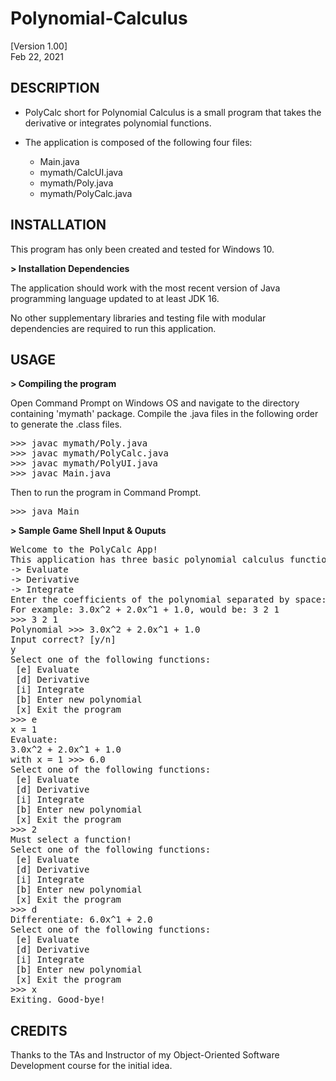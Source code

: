 # Polynomial-Calculus
[Version 1.00] <br/>
Feb 22, 2021 <br/>

## DESCRIPTION

- PolyCalc short for Polynomial Calculus is a small program that takes the
derivative or integrates polynomial functions. 

- The application is composed of the following four files:
  - Main.java
  - mymath/CalcUI.java
  - mymath/Poly.java
  - mymath/PolyCalc.java

## INSTALLATION

This program has only been created and tested for Windows 10.

<b> > Installation Dependencies </b>
  
The application should work with the most recent version of Java programming 
language updated to at least JDK 16. 

No other supplementary libraries and testing file with modular dependencies
are required to run this application.

## USAGE

<b> > Compiling the program </b>

Open Command Prompt on Windows OS and navigate to the directory containing 
'mymath' package. Compile the .java files in the following order to generate 
the .class files.

<pre>
>>> javac mymath/Poly.java
>>> javac mymath/PolyCalc.java
>>> javac mymath/PolyUI.java
>>> javac Main.java
</pre>

Then to run the program in Command Prompt.

<pre>
>>> java Main
</pre>

<b> > Sample Game Shell Input & Ouputs </b>

<pre>
Welcome to the PolyCalc App!
This application has three basic polynomial calculus functions:
-> Evaluate
-> Derivative
-> Integrate
Enter the coefficients of the polynomial separated by space: 
For example: 3.0x^2 + 2.0x^1 + 1.0, would be: 3 2 1
>>> 3 2 1
Polynomial >>> 3.0x^2 + 2.0x^1 + 1.0
Input correct? [y/n]
y
Select one of the following functions:
 [e] Evaluate
 [d] Derivative
 [i] Integrate
 [b] Enter new polynomial
 [x] Exit the program
>>> e
x = 1
Evaluate:
3.0x^2 + 2.0x^1 + 1.0
with x = 1 >>> 6.0
Select one of the following functions:
 [e] Evaluate
 [d] Derivative
 [i] Integrate
 [b] Enter new polynomial
 [x] Exit the program
>>> 2
Must select a function!
Select one of the following functions:
 [e] Evaluate
 [d] Derivative
 [i] Integrate
 [b] Enter new polynomial
 [x] Exit the program
>>> d
Differentiate: 6.0x^1 + 2.0
Select one of the following functions:
 [e] Evaluate
 [d] Derivative
 [i] Integrate
 [b] Enter new polynomial
 [x] Exit the program
>>> x
Exiting. Good-bye!
</pre>

## CREDITS

Thanks to the TAs and Instructor of my Object-Oriented Software Development
course for the initial idea.

